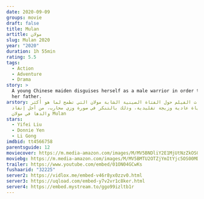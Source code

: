 ```yaml
---
date: 2020-09-09
groups: movie
draft: false
title: Mulan
artitle: مولان
slug: Mulan 2020
year: "2020"
duration: 1h 55min
rating: 5.5
tags:
  - Action
  - Adventure
  - Drama
story: >
  A young Chinese maiden disguises herself as a male warrior in order to save
  her father.
arstory: تدور أحداث الفيلم حول الفتاة الصينية الشابة مولان التي تطمح لما هو أكثر
  من حياة عادية وزيجة تقليدية، وذلك بالتنكر في صورة وزي محارب، من أجل إنقاذ
  والدها في مولان Mulan
stars:
  - Yifei Liu
  - Donnie Yen
  - Li Gong
imdbid: tt4566758
parentsguide: 12
moviecover: https://m.media-amazon.com/images/M/MV5BNDliY2E1MjUtNzZkOS00MzJlLTgyOGEtZDg4MTI1NzZkMTBhXkEyXkFqcGdeQXVyNjMwMzc3MjE@._V1_SY1000_CR0,0,675,1000_AL_.jpg
moviebg: https://m.media-amazon.com/images/M/MV5BMTU2OTZjYmItYjc5OS00MDlmLThkNTQtNGYxM2NlZWI1YWQ0XkEyXkFqcGdeQXVyMTkxNjUyNQ@@._V1_SY840_CR0,0,1776,840_AL_.jpg
trailer: https://www.youtube.com/embed/01ON04GCwKs
fushaarid: "32225"
server2: https://vidlox.me/embed-v46r8yx0zzv0.html
server3: https://uqload.com/embed-y7v2vr1c8ker.html
server4: https://embed.mystream.to/ggo99izltb1r
---
```

